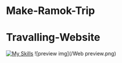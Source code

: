 ﻿# Make-Ramok-Trip
# Travalling-Website
[![My Skills](https://skillicons.dev/icons?i=git,html,css,js,bootstrap)](https://skillicons.dev)
![preview img](/Web preview.png)
